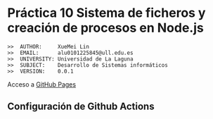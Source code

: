# Práctica 10 Sistema de ficheros y creación de procesos en Node.js

```
>>  AUTHOR:     XueMei Lin
>>  EMAIL:      alu0101225845@ull.edu.es
>>  UNIVERSITY: Universidad de La Laguna
>>  SUBJECT:    Desarrollo de Sistemas informáticos
>>  VERSION:    0.0.1
```

Acceso a [GitHub Pages](https://ull-esit-inf-dsi-2122.github.io/ull-esit-inf-dsi-21-22-prct10-async-fs-process-XueMei-L/)

## Configuración de Github Actions
